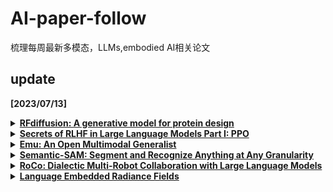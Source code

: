 # AI-paper-follow
梳理每周最新多模态，LLMs,embodied AI相关论文

## update
**[2023/07/13]**

<details>
  <summary><b><a href="https://www.bakerlab.org/2023/07/11/diffusion-model-for-protein-design/">RFdiffusion: A generative model for protein design</a></b></summary>

  - *Affiliation*： University of Washington
  - *Keywords*： Diffusion Models, Protein Design 
  - *Summary*： The paper presents a novel deep learning framework, called RoseTTAFold Diffusion (RFdiffusion), for protein design. By fine-tuning the RoseTTAFold structure prediction network on protein structure denoising tasks, the authors achieve remarkable performance in designing various types of proteins, including binders, symmetric architectures, enzyme active site scaffolds, and therapeutic and metal-binding proteins. RFdiffusion enables the generation of complex and functional proteins from simple molecular specifications, demonstrating its potential for advancing protein design using deep learning techniques.
</details>

<details>
  <summary><b><a href="https://arxiv.org/pdf/2307.04964.pdf">Secrets of RLHF in Large Language Models Part I: PPO</a></b></summary>
  
  - *Affiliation*： Fudan
  - *Keywords*： Reinforcement Learning from Human Feedback (RLHF), Proximal Policy Optimization (PPO)
  - *Summary*： This article starts with an introduction to Large Language Models (LLMs) and their role in the advancement of artificial general intelligence. The authors then discuss relevant research related to reinforcement learning from human feedback (RLHF), a key methodology used in training these models. They delve into reward modeling, a component of RLHF that is critical for ensuring the models' helpfulness and harmlessness. The authors explore the Proximal Policy Optimization (PPO) algorithm, a reinforcement learning method frequently used in RLHF to optimize the models' outputs.
</details>

<details>
  <summary><b><a href='https://github.com/baaivision/Emu'>Emu: An Open Multimodal Generalist</a></b></summary>
  
  - *Affiliation*： BAAI
  - *Keywords*：  Multimodal Generalist, Autoregressive Objective
  - *Summary*：This article introduces Emu, a sophisticated tool capable of generating both images and text in a multimodal context, using a unified autoregressive objective. Emu is versatile and serves as a general interface for tasks including image captioning, image/video question answering, text-to-image generation, and new abilities such as in-context text and image generation, and image blending.
</details>

<details>
  <summary><b><a href='https://arxiv.org/abs/2307.04767'>Semantic-SAM: Segment and Recognize Anything at Any Granularity</a></b></summary>
  
  - *Affiliation*： HKUST 
  - *Keywords*： Semantic-Awareness, Granularity-Abundance
  - *Summary*： This is a paper introducing Semantic-SAM, an advanced image segmentation model with semantic-awareness and multi-granularity capabilities. Semantic-SAM combines multiple datasets across three granularities and applies a decoupled classification process for objects and parts, allowing it to capture comprehensive semantic information. Furthermore, a multi-choice learning scheme during training allows for mask generation at multiple levels. The paper showcases the effectiveness of Semantic-SAM through various experiments and visualizations, and the authors plan to provide the code and a demo for further research and evaluation.
</details>

<details>
  <summary><b><a href='https://arxiv.org/abs/2307.04738'>RoCo: Dialectic Multi-Robot Collaboration with Large Language Models</a></b></summary>
  
  - *Affiliation*： Columbia University
  - *Keywords*： Multi-Robot Collaboration, Large Language Models (LLM)
  - *Summary*： This paper introduces a novel method of multi-robot collaboration, leveraging pre-trained large language models (LLMs) for both communication and path planning. The robots, equipped with LLMs, are able to discuss task strategies, create sub-task plans, and form waypoint paths for motion planning. Feedback from the environment aids in the improvement of plans and waypoints. To test this approach, RoCoBench, a benchmark for multi-robot collaboration scenarios, and a text-only dataset for agent representation and reasoning are introduced. The approach has demonstrated high success rates across all tasks in RoCoBench, including real-world scenarios where humans and robots can collaborate. Further resources, such as videos and code, are provided on the project website.
</details>

<details>
  <summary><b><a href='https://www.lerf.io/'>Language Embedded Radiance Fields</a></b></summary>
  
  - *Affiliation*： UC Berkeley
  - *Keywords*： 3D Language Field, CLIP Embeddings
  - *Summary*： This paper presents an optimized, dense, multi-scale 3D language field, known as LERF. This model utilizes volume rendering of CLIP embeddings supervised with multi-scale CLIP features across multi-view training images. The optimized LERF is capable of real-time extraction of 3D relevancy maps for language queries. It allows pixel-aligned queries of the distilled 3D CLIP embeddings, thus supporting long-tail open-vocabulary queries hierarchically across the volume, without the need for region proposals, masks, or fine-tuning.
</details>
